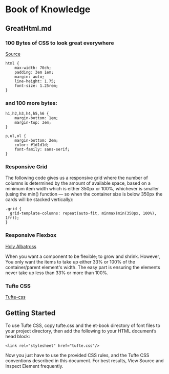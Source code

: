#	Book of Knowledge
##	GreatHtml.md
###	100 Bytes of CSS to look great everywhere
[Source](https://www.swyx.io/css-100-bytes/)

```
html {
    max-width: 70ch;
    padding: 3em 1em;
    margin: auto;
    line-height: 1.75;
    font-size: 1.25rem;
}
```

###	and 100 more bytes:

```
h1,h2,h3,h4,h5,h6 {
    margin-bottom: 1em;
    margin-top: 3em;
}

p,ul,ol {
    margin-bottom: 2em;
    color: #1d1d1d;
    font-family: sans-serif;
}
```

###	Responsive Grid

The following code gives us a responsive grid where the number of columns
is determined by the amount of available space, based on a minimum item
width which is either 350px or 100%, whichever is smaller (using the
min() function — so when the container size is below 350px the cards
will be stacked vertically):

```
.grid {
  grid-template-columns: repeat(auto-fit, minmax(min(350px, 100%), 1fr));
}
```

###	Responsive Flexbox
[Holy Albatross](https://codepen.io/heydon/pen/JwwZaX)

When you want a component to be flexible; to grow and shrink.
However, You only want the items to take up either 33% or 100% of
the container/parent element's width. The easy part is ensuring the
elements never take up less than 33% or more than 100%.

### Tufte CSS
[Tufte-css](https://edwardtufte.github.io/tufte-css/)

## Getting Started

To use Tufte CSS, copy tufte.css and the et-book directory of font
files to your project directory, then add the following to your HTML
document’s head block:

```
<link rel="stylesheet" href="tufte.css"/>
```
Now you just have to use the provided CSS rules, and the Tufte CSS
conventions described in this document. For best results, View Source
and Inspect Element frequently.

[//]: # ( vim: set ai noet nu sts=4 sw=4 ts=4 tw=78 filetype=markdown :)
